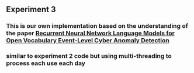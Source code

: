 ## Experiment 3

### This is our own implementation based on the understanding of the paper [Recurrent Neural Network Language Models for Open Vocabulary Event-Level Cyber Anomaly Detection](https://arxiv.org/abs/1712.00557)
### similar to experiment 2 code but using multi-threading to process each use each day
